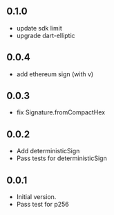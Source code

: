 ## 0.1.0

- update sdk limit
- upgrade dart-elliptic

## 0.0.4

- add ethereum sign (with v)

## 0.0.3

- fix Signature.fromCompactHex

## 0.0.2

- Add deterministicSign
- Pass tests for deterministicSign

## 0.0.1

- Initial version.
- Pass test for p256
